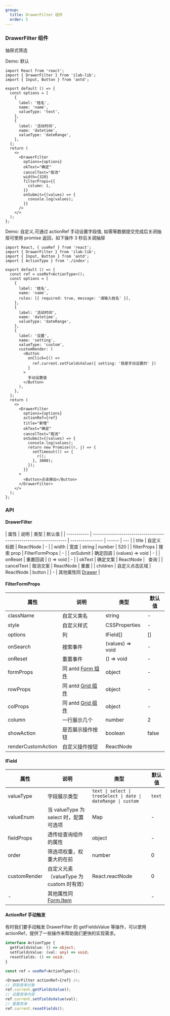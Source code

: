 ```yaml
---
group:
  title: DrawerFilter 组件
  order: 5
---
```


### DrawerFilter 组件

抽屉式筛选

Demo: 默认

```tsx
import React from 'react';
import { DrawerFilter } from 'ilab-lib';
import { Input, Button } from 'antd';

export default () => {
  const options = [
    {
      label: '姓名',
      name: 'name',
      valueType: 'text',
    },
    {
      label: '活动时间',
      name: 'datetime',
      valueType: 'dateRange',
    },
  ];
  return (
    <>
      <DrawerFilter
        options={options}
        okText="确定"
        cancelText="取消"
        width={320}
        filterProps={{
          column: 1,
        }}
        onSubmit={(values) => {
          console.log(values);
        }}
      />
    </>
  );
};
```

Demo: 自定义,可通过 actionRef 手动设置字段值, 如需等数据提交完成后关闭抽屉可使用 promise 返回，如下操作 3 秒后关调抽屉

```tsx
import React, { useRef } from 'react';
import { DrawerFilter } from 'ilab-lib';
import { Input, Button } from 'antd';
import { ActionType } from './index';

export default () => {
  const ref = useRef<ActionType>();
  const options = [
    {
      label: '姓名',
      name: 'name',
      rules: [{ required: true, message: '请输入姓名' }],
    },
    {
      label: '活动时间',
      name: 'datetime',
      valueType: 'dateRange',
    },
    {
      label: '设置',
      name: 'setting',
      valueType: 'custom',
      customRender: (
        <Button
          onClick={() =>
            ref.current.setFieldsValue({ setting: '我是手动设置的' })
          }
        >
          手动设置值
        </Button>
      ),
    },
  ];
  return (
    <>
      <DrawerFilter
        options={options}
        actionRef={ref}
        title="新增"
        okText="确定"
        cancelText="取消"
        onSubmit={(values) => {
          console.log(values);
          return new Promise((r, j) => {
            setTimeout(() => {
              r();
            }, 3000);
          });
        }}
      >
        <Button>点击弹出</Button>
      </DrawerFilter>
    </>
  );
};
```

### API

#### DrawerFilter

| 属性        | 说明                                                              | 类型             | 默认值 |
| ----------- | ----------------------------------------------------------------- | ---------------- | ------ | --- |
| title       | 自定义标题                                                        | ReactNode        | -      |
| width       | 宽度                                                              | string           | number | 520 |
| filterProps | 搜索 prop                                                         | FilterFormProps  | -      |
| onSubmit    | 确定回调                                                          | (values) => void | -      |
| onReset     | 重置回调                                                          | () => void       | -      |
| okText      | 确定文案                                                          | ReactNode        |   查询 |
| cancelText  | 取消文案                                                          | ReactNode        | 重置   |
| children    | 自定义点击区域                                                    | ReactNode        | button |
| -           | 其他属性同 [Drawer](https://ant.design/components/drawer-cn/#API) |

#### FilterFormProps

| 属性               | 说明                                                            | 类型             | 默认值 |
| ------------------ | --------------------------------------------------------------- | ---------------- | ------ |
| className          | 自定义类名                                                      | string           | -      |
| style              | 自定义样式                                                      | CSSProperties    | -      |
| options            | 列                                                              | IField[]         | []     |
| onSearch           | 搜索事件                                                        | (values) => void | -      |
| onReset            | 重置事件                                                        | () => void       | -      |
| formProps          | 同 antd [Form 组件](https://ant.design/components/form-cn/#API) | object           | -      |
| rowProps           | 同 antd [Grid 组件](https://ant.design/components/grid-cn/#Row) | object           | -      |
| colProps           | 同 antd [Grid 组件](https://ant.design/components/grid-cn/#Col) | object           | -      |
| column             | 一行展示几个                                                    | number           | 2      |
| showAction         | 是否展示操作按钮                                                | boolean          | false  |
| renderCustomAction | 自定义操作按钮                                                  | ReactNode        |        |

#### IField

| 属性         | 说明                                                                     | 类型                                                          | 默认值 |
| ------------ | ------------------------------------------------------------------------ | ------------------------------------------------------------- | ------ |
| valueType    | 字段展示类型                                                             | `text \| select \| treeSelect \| date \| dateRange \| custom` | `text` |
| valueEnum    | 当 valueType 为 select 时，配置可选项                                    | Map                                                           | -      |
| fieldProps   | 透传给查询组件的属性                                                     | object                                                        | -      |
| order        | 筛选项权重，权重大的在前                                                 | number                                                        | 0      |
| customRender | 自定义元素（valueType 为 custom 时有效）                                 | React.reactNode                                               | 0      |
| -            | 其他属性同 [Form.Item](https://ant.design/components/form-cn/#Form.Item) |                                                               | -      |

#### ActionRef 手动触发

有时我们要手动触发 DrawerFilter 的 getFieldsValue 等操作，可以使用 actionRef，提供了一些操作来帮助我们更快的实现需求。

```ts
interface ActionType {
  getFieldsValue: () => object;
  setFieldsValue: (val: any) => void;
  resetFields: () => void;
}

const ref = useRef<ActionType>();

<DrawerFilter actionRef={ref} />;
// 获取表单对象
ref.current.getFieldsValue();
// 设置表单内容
ref.current.setFieldsValue(val);
// 重置表单
ref.current.resetFields();
```
